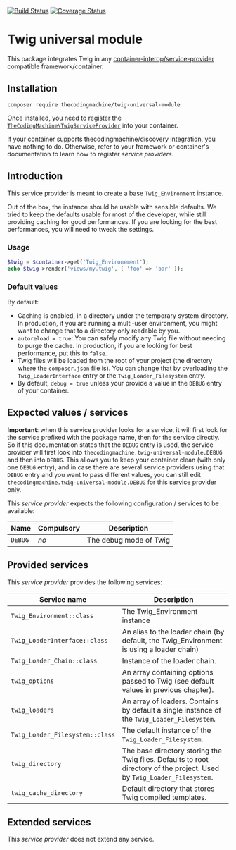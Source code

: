 [![Build Status](https://travis-ci.org/thecodingmachine/twig-universal-module.svg?branch=1.0)](https://travis-ci.org/thecodingmachine/twig-universal-module)
[![Coverage Status](https://coveralls.io/repos/thecodingmachine/twig-universal-module/badge.svg?branch=1.0&service=github)](https://coveralls.io/github/thecodingmachine/twig-universal-module?branch=1.0)


# Twig universal module

This package integrates Twig in any [container-interop/service-provider](https://github.com/container-interop/service-provider) compatible framework/container.

## Installation

```
composer require thecodingmachine/twig-universal-module
```

Once installed, you need to register the [`TheCodingMachine\TwigServiceProvider`](src/TwigServiceProvider.php) into your container.

If your container supports thecodingmachine/discovery integration, you have nothing to do. Otherwise, refer to your framework or container's documentation to learn how to register *service providers*.

## Introduction

This service provider is meant to create a base `Twig_Environment` instance.

Out of the box, the instance should be usable with sensible defaults. We tried to keep the defaults usable for most of the developer, while still providing caching for good performances.
If you are looking for the best performances, you will need to tweak the settings.

### Usage

```php
$twig = $container->get('Twig_Environement');
echo $twig->render('views/my.twig', [ 'foo' => 'bar' ]);
```

### Default values

By default:

- Caching is enabled, in a directory under the temporary system directory. In production, if you are running a multi-user environment, you might want to change that to a directory only readable by you.
- `autoreload = true`: You can safely modify any Twig file without needing to purge the cache. In production, if you are looking for best performance, put this to `false`.
- Twig files will be loaded from the root of your project (the directory where the `composer.json` file is). You can change that by overloading the `Twig_LoaderInterface` entry or the `Twig_Loader_Filesystem` entry.
- By default, `debug = true` unless your provide a value in the `DEBUG` entry of your container.

## Expected values / services

**Important**: when this service provider looks for a service, it will first look for the service prefixed with the package name, then for the service directly.
So if this documentation states that the `DEBUG` entry is used, the service provider will first look into `thecodingmachine.twig-universal-module.DEBUG` and then into `DEBUG`.
This allows you to keep your container clean (with only one `DEBUG` entry), and in case there are several service providers using that `DEBUG` entry and you want to pass different values, you can still edit `thecodingmachine.twig-universal-module.DEBUG` for this service provider only.


This *service provider* expects the following configuration / services to be available:

| Name            | Compulsory | Description                            |
|-----------------|------------|----------------------------------------|
| `DEBUG`         | *no*       | The debug mode of Twig |


## Provided services

This *service provider* provides the following services:

| Service name                | Description                          |
|-----------------------------|--------------------------------------|
| `Twig_Environment::class`  | The Twig_Environment instance   |
| `Twig_LoaderInterface::class`  | An alias to the loader chain (by default, the Twig_Environment is using a loader chain)   |
| `Twig_Loader_Chain::class`  |  Instance of the loader chain.  |
| `twig_options`  | An array containing options passed to Twig (see default values in previous chapter).  |
| `twig_loaders`  | An array of loaders. Contains by default a single instance of the `Twig_Loader_Filesystem`.   |
| `Twig_Loader_Filesystem::class`  |  The default instance of the `Twig_Loader_Filesystem`.  |
| `twig_directory`  | The base directory storing the Twig files. Defaults to root directory of the project. Used by `Twig_Loader_Filesystem`.   |
| `twig_cache_directory`  |  Default directory that stores Twig compiled templates. |

## Extended services

This *service provider* does not extend any service.
